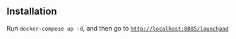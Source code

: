 ## Installation

Run `docker-compose up -d`, and then go to [`http://localhost:8085/launchpad`](http://localhost:8085/launchpad)